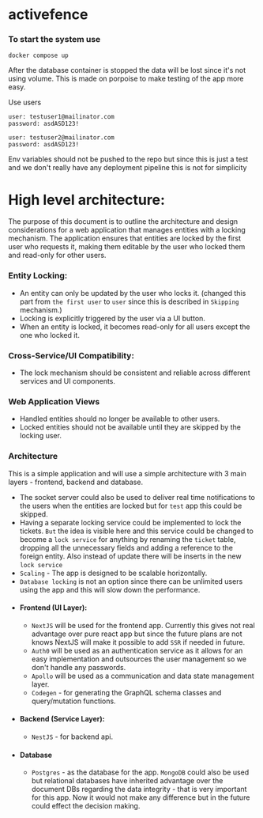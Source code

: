 # activefence

### To start the system use
```
docker compose up
```

After the database container is stopped the data will be lost since it's not using volume. This is made on porpoise to make testing of the app more easy. 

Use users
```
user: testuser1@mailinator.com
password: asdASD123!

user: testuser2@mailinator.com
password: asdASD123!
```

Env variables should not be pushed to the repo but since this is just a test and we don't really have any deployment pipeline this is not for simplicity 

# High level architecture:

The purpose of this document is to outline the architecture and design considerations for a web application that manages entities with a locking mechanism. The application ensures that entities are locked by the first user who requests it, making them editable by the user who locked them and read-only for other users. 

### Entity Locking:
- An entity can only be updated by the user who locks it. (changed this part from `the first user` to `user` since this is described in `Skipping` mechanism.)
- Locking is explicitly triggered by the user via a UI button.
- When an entity is locked, it becomes read-only for all users except the one who locked it.

### Cross-Service/UI Compatibility:
- The lock mechanism should be consistent and reliable across different services and UI components.

### Web Application Views
- Handled entities should no longer be available to other users.
- Locked entities should not be available until they are skipped by the locking user.

### Architecture

This is a simple application and will use a simple architecture with 3 main layers - frontend, backend and database. 
- The socket server could also be used to deliver real time notifications to the users when the entities are locked but for `test` app this could be skipped.
- Having a separate locking service could be implemented to lock the tickets. `But` the idea is visible here and this service could be changed to become a `lock service` for anything by renaming the `ticket` table, dropping all the unnecessary fields and adding a reference to the foreign entity. Also instead of update there will be inserts in the new `lock service`
- `Scaling` - The app is designed to be scalable horizontally.
-  `Database locking` is not an option since there can be unlimited users using the app and this will slow down the performance.
- #### Frontend (UI Layer): 
  - `NextJS` will be used for the frontend app. Currently this gives not real advantage over pure react app but since the future plans are not knows NextJS will make it possible to add `SSR` if needed in future.
  - `Auth0` will be used as an authentication service as it allows for an easy implementation and outsources the user management so we don't handle any passwords.  
  - `Apollo` will be used as a communication and data state management layer.
  - `Codegen` - for generating the GraphQL schema classes and query/mutation functions.
- #### Backend (Service Layer):
  - `NestJS` - for backend api. 
- #### Database
  - `Postgres` - as the database for the app. `MongoDB` could also be used but relational databases have inherited advantage over the document DBs regarding the data integrity - that is very important for this app. Now it would not make any difference but in the future could effect the decision making. 


